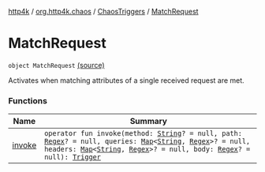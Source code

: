 [http4k](../../../index.md) / [org.http4k.chaos](../../index.md) / [ChaosTriggers](../index.md) / [MatchRequest](./index.md)

# MatchRequest

`object MatchRequest` [(source)](https://github.com/http4k/http4k/blob/master/http4k-testing-chaos/src/main/kotlin/org/http4k/chaos/ChaosTriggers.kt#L111)

Activates when matching attributes of a single received request are met.

### Functions

| Name | Summary |
|---|---|
| [invoke](invoke.md) | `operator fun invoke(method: `[`String`](https://kotlinlang.org/api/latest/jvm/stdlib/kotlin/-string/index.html)`? = null, path: `[`Regex`](https://kotlinlang.org/api/latest/jvm/stdlib/kotlin.text/-regex/index.html)`? = null, queries: `[`Map`](https://kotlinlang.org/api/latest/jvm/stdlib/kotlin.collections/-map/index.html)`<`[`String`](https://kotlinlang.org/api/latest/jvm/stdlib/kotlin/-string/index.html)`, `[`Regex`](https://kotlinlang.org/api/latest/jvm/stdlib/kotlin.text/-regex/index.html)`>? = null, headers: `[`Map`](https://kotlinlang.org/api/latest/jvm/stdlib/kotlin.collections/-map/index.html)`<`[`String`](https://kotlinlang.org/api/latest/jvm/stdlib/kotlin/-string/index.html)`, `[`Regex`](https://kotlinlang.org/api/latest/jvm/stdlib/kotlin.text/-regex/index.html)`>? = null, body: `[`Regex`](https://kotlinlang.org/api/latest/jvm/stdlib/kotlin.text/-regex/index.html)`? = null): `[`Trigger`](../../-trigger.md) |
